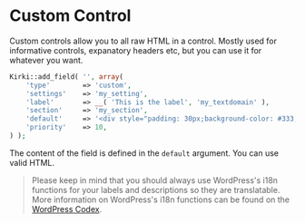 # Custom Control

Custom controls allow you to all raw HTML in a control. Mostly used for informative controls, expanatory headers etc, but you can use it for whatever you want.

```php
Kirki::add_field( '', array(
    'type'        => 'custom',
    'settings'    => 'my_setting',
    'label'       => __( 'This is the label', 'my_textdomain' ),
    'section'     => 'my_section',
    'default'     => '<div style="padding: 30px;background-color: #333; color: #fff; border-radius: 50px;">' . esc_html__( 'You can enter custom markup in this control and use it however you want', 'my_textdomain' ) . '</div>',
    'priority'    => 10,
) );
```

The content of the field is defined in the `default` argument.
You can use valid HTML.

> Please keep in mind that you should always use WordPress's i18n functions for your labels and descriptions so they are translatable. More information on WordPress's i18n functions can be found on the [WordPress Codex](https://codex.wordpress.org/I18n_for_WordPress_Developers).
